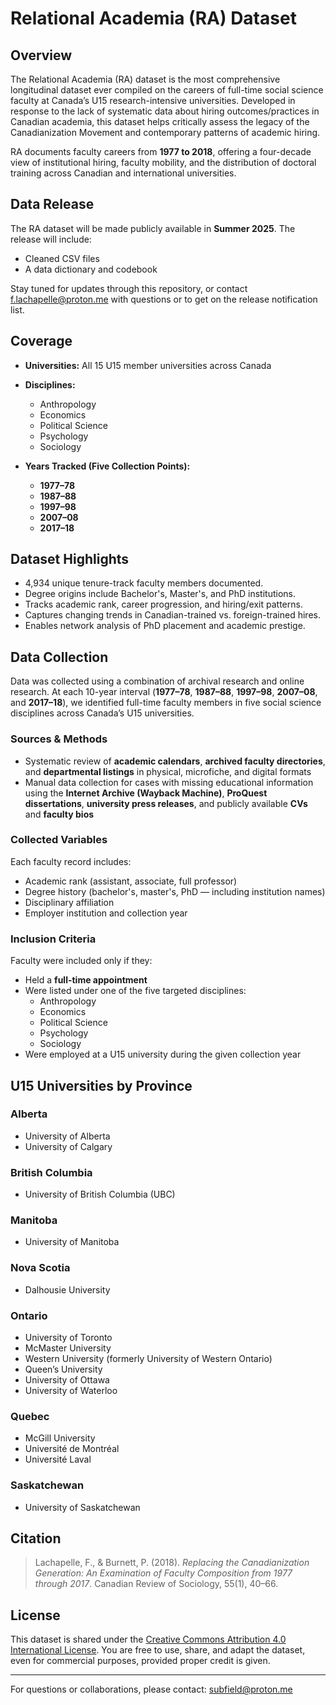 # Relational Academia (RA) Dataset

## Overview

The Relational Academia (RA) dataset is the most comprehensive longitudinal dataset ever compiled on the careers of full-time social science faculty at Canada’s U15 research-intensive universities. Developed in response to the lack of systematic data about hiring outcomes/practices in Canadian academia, this dataset helps critically assess the legacy of the Canadianization Movement and contemporary patterns of academic hiring.

RA documents faculty careers from **1977 to 2018**, offering a four-decade view of institutional hiring, faculty mobility, and the distribution of doctoral training across Canadian and international universities.

## Data Release

The RA dataset will be made publicly available in **Summer 2025**. The release will include:
- Cleaned CSV files  
- A data dictionary and codebook

Stay tuned for updates through this repository, or contact [f.lachapelle@proton.me](mailto:f.lachapelle@proton.me) with questions or to get on the release notification list.

## Coverage

- **Universities:** All 15 U15 member universities across Canada
  
- **Disciplines:**  
  - Anthropology  
  - Economics  
  - Political Science  
  - Psychology  
  - Sociology
    
- **Years Tracked (Five Collection Points):**  
  - **1977–78**  
  - **1987–88**  
  - **1997–98**  
  - **2007–08**  
  - **2017–18**

## Dataset Highlights

- 4,934 unique tenure-track faculty members documented.
- Degree origins include Bachelor's, Master's, and PhD institutions.
- Tracks academic rank, career progression, and hiring/exit patterns.
- Captures changing trends in Canadian-trained vs. foreign-trained hires.
- Enables network analysis of PhD placement and academic prestige.

## Data Collection

Data was collected using a combination of archival research and online research. At each 10-year interval (**1977–78**, **1987–88**, **1997–98**, **2007–08**, and **2017–18**), we identified full-time faculty members in five social science disciplines across Canada’s U15 universities.

### Sources & Methods

- Systematic review of **academic calendars**, **archived faculty directories**, and **departmental listings** in physical, microfiche, and digital formats  
- Manual data collection for cases with missing educational information using the **Internet Archive (Wayback Machine)**, **ProQuest dissertations**, **university press releases**, and publicly available **CVs** and **faculty bios**

### Collected Variables

Each faculty record includes:
- Academic rank (assistant, associate, full professor)
- Degree history (bachelor's, master's, PhD — including institution names)
- Disciplinary affiliation
- Employer institution and collection year

### Inclusion Criteria

Faculty were included only if they:
- Held a **full-time appointment**
- Were listed under one of the five targeted disciplines:
  - Anthropology  
  - Economics  
  - Political Science  
  - Psychology  
  - Sociology  
- Were employed at a U15 university during the given collection year

## U15 Universities by Province

### Alberta
- University of Alberta  
- University of Calgary

### British Columbia
- University of British Columbia (UBC)

### Manitoba
- University of Manitoba

### Nova Scotia
- Dalhousie University

### Ontario
- University of Toronto  
- McMaster University  
- Western University (formerly University of Western Ontario)  
- Queen’s University  
- University of Ottawa  
- University of Waterloo

### Quebec
- McGill University  
- Université de Montréal  
- Université Laval

### Saskatchewan
- University of Saskatchewan

## Citation

> Lachapelle, F., & Burnett, P. (2018). *Replacing the Canadianization Generation: An Examination of Faculty Composition from 1977 through 2017*. Canadian Review of Sociology, 55(1), 40–66.

## License

This dataset is shared under the [Creative Commons Attribution 4.0 International License](https://creativecommons.org/licenses/by/4.0/). You are free to use, share, and adapt the dataset, even for commercial purposes, provided proper credit is given.

---
For questions or collaborations, please contact: [subfield@proton.me](mailto:subfield@proton.me)
